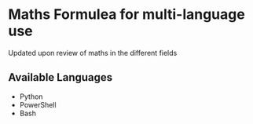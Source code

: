 # Maths Formulea for multi-language use

Updated upon review of maths in the different fields

## Available Languages

- Python
- PowerShell
- Bash
